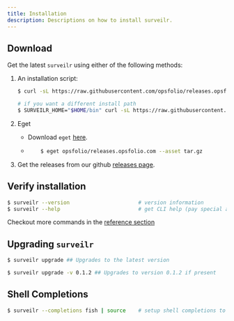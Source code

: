 ```yaml
---
title: Installation
description: Descriptions on how to install surveilr.
---
```


## Download
Get the latest `surveilr` using either of the following methods:
1. An installation script: 
    ```bash
    $ curl -sL https://raw.githubusercontent.com/opsfolio/releases.opsfolio.com/main/surveilr/install.sh | sh

    # if you want a different install path
    $ SURVEILR_HOME="$HOME/bin" curl -sL https://raw.githubusercontent.com/opsfolio/releases.opsfolio.com/main/surveilr/install.sh | sh
    ```

2. Eget
     - Download `eget` [here](https://github.com/zyedidia/eget).
     - ```bash
           $ eget opsfolio/releases.opsfolio.com --asset tar.gz
       ```

3. Get the releases from our github [releases page](https://github.com/opsfolio/releases.opsfolio.com/releases).

## Verify installation
```bash
$ surveilr --version                      # version information
$ surveilr --help                         # get CLI help (pay special attention to ENV var names)
```

Checkout more commands in the [reference section](/surveilr/reference/cli/commands)

## Upgrading `surveilr`
```bash
$ surveilr upgrade ## Upgrades to the latest version

$ surveilr upgrade -v 0.1.2 ## Upgrades to version 0.1.2 if present
```

## Shell Completions
```bash
$ surveilr --completions fish | source    # setup shell completions to reduce typing
```